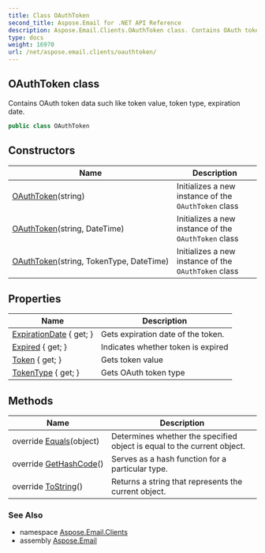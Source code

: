 ```yaml
---
title: Class OAuthToken
second_title: Aspose.Email for .NET API Reference
description: Aspose.Email.Clients.OAuthToken class. Contains OAuth token data such like token value token type expiration date
type: docs
weight: 16970
url: /net/aspose.email.clients/oauthtoken/
---
```

## OAuthToken class

Contains OAuth token data such like token value, token type, expiration date.

```csharp
public class OAuthToken
```

## Constructors

| Name | Description |
| --- | --- |
| [OAuthToken](oauthtoken/#constructor)(string) | Initializes a new instance of the `OAuthToken` class |
| [OAuthToken](oauthtoken/#constructor_2)(string, DateTime) | Initializes a new instance of the `OAuthToken` class |
| [OAuthToken](oauthtoken/#constructor_1)(string, TokenType, DateTime) | Initializes a new instance of the `OAuthToken` class |

## Properties

| Name | Description |
| --- | --- |
| [ExpirationDate](../../aspose.email.clients/oauthtoken/expirationdate/) { get; } | Gets expiration date of the token. |
| [Expired](../../aspose.email.clients/oauthtoken/expired/) { get; } | Indicates whether token is expired |
| [Token](../../aspose.email.clients/oauthtoken/token/) { get; } | Gets token value |
| [TokenType](../../aspose.email.clients/oauthtoken/tokentype/) { get; } | Gets OAuth token type |

## Methods

| Name | Description |
| --- | --- |
| override [Equals](../../aspose.email.clients/oauthtoken/equals/)(object) | Determines whether the specified object is equal to the current object. |
| override [GetHashCode](../../aspose.email.clients/oauthtoken/gethashcode/)() | Serves as a hash function for a particular type. |
| override [ToString](../../aspose.email.clients/oauthtoken/tostring/)() | Returns a string that represents the current object. |

### See Also

* namespace [Aspose.Email.Clients](../../aspose.email.clients/)
* assembly [Aspose.Email](../../)


